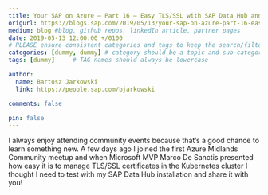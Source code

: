 ```yaml
---
title: Your SAP on Azure – Part 16 – Easy TLS/SSL with SAP Data Hub and Let’s Encrypt
origurl: https://blogs.sap.com/2019/05/13/your-sap-on-azure-part-16-easy-tlsssl-with-sap-data-hub-and-lets-encrypt/
medium: blog #blog, github repos, linkedIn article, partner pages
date: 2019-05-13 12:00:00 +/0100
# PLEASE ensure consistent categories and tags to keep the search/filtering meaningful!
categories: [dummy, dummy] # category should be a topic and sub-category primary product
tags: [dummy]     # TAG names should always be lowercase

author:
  name: Bartosz Jarkowski
  link: https://people.sap.com/bjarkowski

comments: false

pin: false
---
```

I always enjoy attending community events because that’s a good chance to learn something new. A few days ago I joined the first Azure Midlands Community meetup and when Microsoft MVP Marco De Sanctis presented how easy it is to manage TLS/SSL certificates in the Kubernetes cluster I thought I need to test with my SAP Data Hub installation and share it with you!
